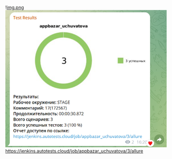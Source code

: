 !﻿[img.png](img.png)
![img_1.png](img_1.png)
https://jenkins.autotests.cloud/job/appbazar_uchuvatova/3/allure
